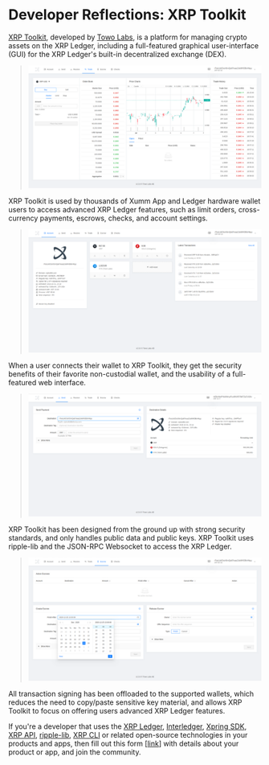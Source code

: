 # Developer Reflections: XRP Toolkit

[XRP Toolkit](https://www.xrptoolkit.com/), developed by [Towo Labs](https://towo.io), is a platform for managing crypto assets on the XRP Ledger, including a full-featured graphical user-interface (GUI) for the XRP Ledger's built-in decentralized exchange (DEX).

> ![Screenshot: trade tab](../img/xrp-toolkit/trade-tab.png)

XRP Toolkit is used by thousands of Xumm App and Ledger hardware wallet users to access advanced XRP Ledger features, such as limit orders, cross-currency payments, escrows, checks, and account settings.

> ![Screenshot: account tab](../img/xrp-toolkit/account-tab.png)

When a user connects their wallet to XRP Toolkit, they get the security benefits of their favorite non-custodial wallet, and the usability of a full-featured web interface.

> ![Screenshot: send tab](../img/xrp-toolkit/send-tab.png)

XRP Toolkit has been designed from the ground up with strong security standards, and only handles public data and public keys. XRP Toolkit uses ripple-lib and the JSON-RPC Websocket to access the XRP Ledger.

> ![Screenshot: escrow tab](../img/xrp-toolkit/escrow-tab.png)

All transaction signing has been offloaded to the supported wallets, which reduces the need to copy/paste sensitive key material, and allows XRP Toolkit to focus on offering users advanced XRP Ledger features.

If you're a developer that uses the [XRP Ledger](https://xrpl.org/), [Interledger](https://interledger.org/), [Xpring SDK](https://github.com/xpring-eng/xpring-sdk), [XRP API](https://github.com/xpring-eng/xrp-api), [ripple-lib](https://github.com/ripple/ripple-lib), [XRP CLI](https://github.com/xpring-eng/xrp-cli) or related open-source technologies in your products and apps, then fill out this form [[link](https://docs.google.com/forms/d/e/1FAIpQLSeQAWZFBanNeuYyTFoA2FzHXJzzduoQGSGxgeInzCL_WKJpdQ/viewform?usp=sf_link)] with details about your product or app, and join the community.